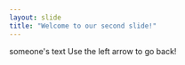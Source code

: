 ```yaml
---
layout: slide
title: "Welcome to our second slide!"
---
```

someone's text
Use the left arrow to go back!
